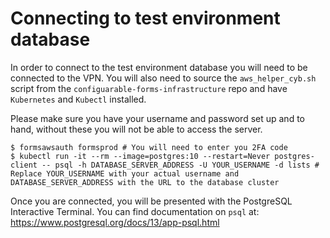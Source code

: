 # Connecting to test environment database

In order to connect to the test environment database you will need to be connected to the VPN. You will also need to source the `aws_helper_cyb.sh` script from the `configuarable-forms-infrastructure` repo and have `Kubernetes` and `Kubectl` installed.

Please make sure you have your username and password set up and to hand, without these you will not be able to access the server.

```shell
$ formsawsauth formsprod # You will need to enter you 2FA code
$ kubectl run -it --rm --image=postgres:10 --restart=Never postgres-client -- psql -h DATABASE_SERVER_ADDRESS -U YOUR_USERNAME -d lists # Replace YOUR_USERNAME with your actual username and DATABASE_SERVER_ADDRESS with the URL to the database cluster
```

Once you are connected, you will be presented with the PostgreSQL Interactive Terminal. You can find documentation on `psql` at: https://www.postgresql.org/docs/13/app-psql.html
